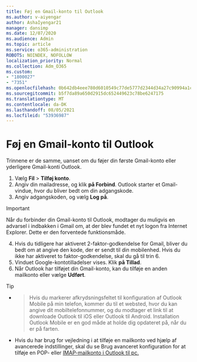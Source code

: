 ```yaml
---
title: Føj en Gmail-konto til Outlook
ms.author: v-aiyengar
author: AshaIyengar21
manager: dansimp
ms.date: 12/07/2020
ms.audience: Admin
ms.topic: article
ms.service: o365-administration
ROBOTS: NOINDEX, NOFOLLOW
localization_priority: Normal
ms.collection: Adm_O365
ms.custom:
- "1800027"
- "7351"
ms.openlocfilehash: 0b642db4eee780d6010549c77de5777d2344d34a27c90994a1c7759bdd9ffc07
ms.sourcegitcommit: b5f7da89a650d2915dc652449623c78be6247175
ms.translationtype: MT
ms.contentlocale: da-DK
ms.lasthandoff: 08/05/2021
ms.locfileid: "53936987"
---
```

# <a name="add-a-gmail-account-to-outlook"></a>Føj en Gmail-konto til Outlook

Trinnene er de samme, uanset om du føjer din første Gmail-konto eller yderligere Gmail-konti Outlook.

1. Vælg **Fil**  >  **Tilføj konto**.
1. Angiv din mailadresse, og klik **på Forbind**. Outlook starter et Gmail-vindue, hvor du bliver bedt om din adgangskode. 
1. Angiv adgangskoden, og vælg **Log på**.
> [!IMPORTANT]
> Når du forbinder din Gmail-konto til Outlook, modtager du muligvis en advarsel i indbakken i Gmail om, at der blev fundet et nyt logon fra Internet Explorer. Dette er den forventede funktionsmåde.
4. Hvis du tidligere har aktiveret 2-faktor-godkendelse for Gmail, bliver du bedt om at angive den kode, der er sendt til din mobilenhed. Hvis du ikke har aktiveret to faktor-godkendelse, skal du gå til trin 6.
1. Vinduet Google-kontotilladelser vises. Klik **på Tillad**.
1. Når Outlook har tilføjet din Gmail-konto, kan du tilføje en anden mailkonto eller vælge **Udført**.
> [!TIP]
- > Hvis du markerer afkrydsningsfeltet til konfiguration af Outlook Mobile på min telefon, kommer du til et websted, hvor du kan angive dit mobiltelefonnummer, og du modtager et link til at downloade Outlook til iOS eller Outlook til Android. Installation Outlook Mobile er en god måde at holde dig opdateret på, når du er på farten.
- Hvis du har brug for vejledning i at tilføje en mailkonto ved hjælp af avancerede indstillinger, skal du se Brug avanceret konfiguration for at tilføje en POP- eller [IMAP-mailkonto i Outlook til pc.](https://support.microsoft.com/office/change-or-update-email-account-settings-in-outlook-for-windows-560a9065-3c3a-4ec5-a24f-cdb9a8d622a2#bkmk_advanced)
